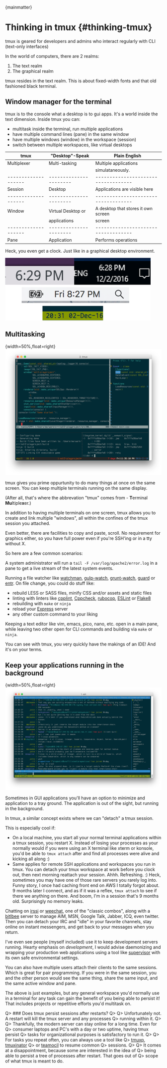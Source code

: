 
{mainmatter}

# Thinking in tmux {#thinking-tmux}

tmux is geared for developers and admins who interact regularly with CLI
(text-only interfaces)

In the world of computers, there are 2 realms:

1. The text realm
2. The graphical realm

tmux resides in the text realm. This is about fixed-width fonts and that old
fashioned black terminal.

## Window manager for the terminal

tmux is to the console what a desktop is to gui apps. It's a world inside the
text dimension. Inside tmux you can:

- multitask inside the terminal, run multiple applications
- have multiple command lines (pane) in the same window
- have multiple windows (window) in the workspace (session)
- switch between multiple workspaces, like virtual desktops

|**tmux**           |**"Desktop"-Speak**   |**Plain English**                  |
|-------------------|----------------------|-----------------------------------|
|Multiplexer        |Multi-tasking         |Multiple applications              |
|                   |                      |simulataneously.                   |
|-------------------|----------------------|-----------------------------------|
|Session            |Desktop               |Applications are visible here      |
|-------------------|----------------------|-----------------------------------|
|Window             |Virtual Desktop or    |A desktop that stores it own screen|
|                   |applications          |screen			       |
|-------------------|----------------------|-----------------------------------|
|Pane               |Application           |Performs operations                |


Heck, you even get a clock. Just like in a graphical desktop environment.

![KDE, top-left. Windows 10, top-right. MacOS Sierra, center. tmux 2.3 default status bar, bottom.](images/01-thinking-tmux/clocks.png)

## Multitasking

{width=50%,float=right}
![vim + building a C++ project w/ CMake + Ninja using entr rebuild on file changes, lldb open in the bottom right](images/01-thinking-tmux/dev-watch.png)

tmux gives you prime oppurtunity to do many things at once on the same screen.
You can keep multiple terminals running on the same display.

(After all, that's where the abbrevation "tmux" comes from - **T**erminal
**Mu**ltiple**x**er.)

In addition to having multiple terminals on one screen, tmux allows you to
create and link multiple "windows", all within the confines of the tmux session
you attached.

Even better, there are facilities to copy and paste, scroll. No requirement
for graphics either, so you have full power even if you're SSH'ing or in a
tty without X.

So here are a few common scenarios:

A system administrator will run a `tail -F /var/log/apache2/error.log` in a
pane to get a live stream of the latest system events.

Running a file watcher like [watchman](https://github.com/facebook/watchman),
[gulp-watch](https://github.com/gulpjs/gulp/blob/master/docs/API.md#gulpwatchglob-opts-tasks),
[grunt-watch](https://github.com/gruntjs/grunt-contrib-watch), [guard](https://github.com/guard/guard)
or [entr](http://entrproject.org/). On file change, you could do stuff like:

- rebuild LESS or SASS files, minify CSS and/or assets and static files
- linting with linters like [cpplint](https://github.com/google/styleguide/tree/gh-pages/cpplint),
  [Cppcheck](http://cppcheck.sourceforge.net/), [rubocop](https://github.com/bbatsov/rubocop),
  [ESLint](http://eslint.org/) or [Flake8](http://flake8.pycqa.org/en/latest/)
- rebuilding with `make` or `ninja`
- reload your [Express](http://expressjs.com/) server
- any other custom command to your liking

Keeping a text editor like vim, emacs, pico, nano, etc. open in a main pane,
while leaving two other open for CLI commands and building via `make` or
`ninja`.

You can see with tmux, you very quickly have the makings of an IDE! And it's on
your terms.

## Keep your applications running in the background

{width=50%,float=right}
![Chatting on weechat w/ tmux](images/01-thinking-tmux/weechat.png)

Sometimes in GUI applications you'll have an option to minimize and application
to a tray ground.  The application is out of the sight, but running in the
background.

In tmux, a similar concept exists where we can "detach" a tmux session.

This is especially cool if:

- On a local machine, you start all your normal terminal applications within
  a tmux session, you restart X. Instead of losing your processes as your
  normally would if you were using an X terminal like xterm or konsole, you'd
  be able to `tmux attach` after and find all processes were alive and kicking
  all along :)
- Same applies for remote SSH applications and workspaces you run in tmux. You
  can detach your tmux workspace at work before you clock out, then next morning
  reattach your session. Ahhh. Refreshing. :) Heck, sometimes you may have one
  of those rare servers you rarely log into. Funny story, I once had caching
  front end on AWS I totally forgot about. 9 months later I connect, and as if
  it was a reflex, `tmux attach` to see if there we anything on there. And boom,
  I'm in a session that's 9 months old. Surprisingly no memory leaks.

Chatting on [irssi](https://irssi.org/) or [weechat](https://weechat.org/),
one of the "classic combos", along with a [bitlbee](https://www.bitlbee.org)
server to manage AIM, MSN, Google Talk, Jabber, ICQ, even twitter. Then you can
detach your IRC and "idle" in your favorite channels, stay online on instant
messengers, and get back to your messages when you return.

I've even see people (myself included) use it to keep development servers
running. Hearty emphasis on *development*, I would advise daemonizing and
wrapping your production web applications using a tool like
[supervisor](http://supervisord.org/) with its own safe environmental
settings.

You can also have multiple users attach their clients to the same sessions.
Which is great for pair programming.  If you were in the same session, you
and the other person would see the same thing, share the same input, and the
same active window and pane.

The above is just examples, but any general workspace you'd normally use in a
terminal for any task can gain the benefit of you being able to persist it! 
That includes projects or repetitive efforts you'd multitask on.

Q> ### Does tmux persist sessions after restarts?
Q>
Q> Unfortunately not. A restart will kill the tmux server and any processes
Q> running within it.
Q>
Q> Thankfully, the modern server can stay online for a long time. Even for
Q> consumer laptops and PC's with a day or two uptime, having tmux persist
Q> tasks for organizational purposes is satisfactory to run it.
Q>
Q> For tasks you repeat often, you can always use a tool like
Q> [tmuxp](https://github.com/tony/tmuxp), [tmuxinator](https://github.com/tmuxinator/tmuxinator)
Q> or [teamocil](https://github.com/remiprev/teamocil) to resume common
Q> sessions.
Q>
Q> It comes at a disappointment, because some are interested in the idea of
Q> being able to persist a tree of processes after restart. That goes out of
Q> scope of what tmux is meant to do.
